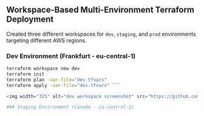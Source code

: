 ## Workspace-Based Multi-Environment Terraform Deployment

Created three different workspaces for `dev`, `staging`, and `prod` environments targeting different AWS regions.

### Dev Environment (Frankfurt - eu-central-1)
```bash
terraform workspace new dev
terraform init
terraform plan -var-file="dev.tfvars"
terraform apply -var-file="dev.tfvars" ```

<img width="325" alt="dev workspace screenshot" src="https://github.com/user-attachments/assets/15d3f8ea-e74f-4465-9e46-b4b460abb6f9" /> 

### Staging Environment (Canada - ca-central-1)
